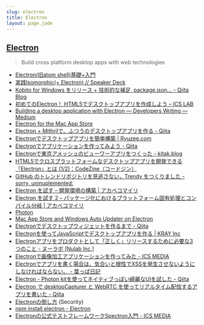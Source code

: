 ```yaml
---
slug: electron
title: Electron
layout: page.jade
---
```


## [Electron](http://electron.atom.io/)

> Build cross platform desktop apps with web technologies

- [Electron(旧atom shell)基礎+入門](http://www.slideshare.net/mainya/electronatom-shell)
- [実践Isomorphic(+ Electron) // Speaker Deck](https://speakerdeck.com/mizchi/shi-jian-isomorphic-plus-electron)
- [Kobito for Windows をリリース + 技術的な補足, package.json... - Qiita Blog](http://blog.qiita.com/post/118842984159/kobito-for-windows-release-tech)
- [初めてのElectron！ HTML5でデスクトップアプリを作成しよう – ICS LAB](http://ics-web.jp/lab/archives/7298)
- [Building a desktop application with Electron — Developers Writing — Medium](https://medium.com/developers-writing/building-a-desktop-application-with-electron-204203eeb658)
- [Electron for the Mac App Store](http://www.saschawise.com/blog/2015/08/12/electron-for-the-mac-app-store.html)
- [Electron + Mithrilで、ふつうのデスクトップアプリを作る - Qiita](http://qiita.com/shibukawa/items/e1836a8c98413448f746)
- [Electronでデスクトップアプリを簡単構築 | Ryuzee.com](http://www.ryuzee.com/contents/blog/7042)
- [Electronでアプリケーションを作ってみよう - Qiita](http://qiita.com/Quramy/items/a4be32769366cfe55778)
- [Electronで東京アメッシュのビューワーアプリをつくった - kitak.blog](http://kitak.hatenablog.jp/entry/2015/08/17/105152)
- [HTML5でクロスプラットフォームなデスクトップアプリを開発できる「Electron」とは (1/2)：CodeZine（コードジン）](http://codezine.jp/article/detail/8782)
- [GitHub のトレンドリポジトリを見逃さない，Trendy をつくりました - sorry, uninuplemented:](http://rhysd.hatenablog.com/entry/2015/09/23/220145)
- [Electron を試す – 開発環境の構築 | アカベコマイリ](http://akabeko.me/blog/2015/09/electron/)
- [Electron を試す 2 – パッケージ化におけるプラットフォーム固有処理とコンパイル分岐 | アカベコマイリ](http://akabeko.me/blog/2015/10/electron-2/)
- [Photon](http://photonkit.com/)
- [Mac App Store and Windows Auto Updater on Electron](http://blog.atom.io/2015/11/05/electron-updates-mac-app-store-and-windows-auto-updater.html)
- [Electronでデスクトップウィジェットを作るまで - Qiita](http://qiita.com/SallyAcolyte/items/94ed26ab62b8b32b1b2c)
- [Electronを使ってJavaScriptでデスクトップアプリを作る | KRAY Inc](http://kray.jp/blog/electron/)
- [Electronアプリをプロダクトとして「正しく」リリースするために必要な3つのこと - ヌーラボ [Nulab Inc.]](https://nulab-inc.com/ja/blog/typetalk/3-points-for-releasing-production-electron-app/)
- [Electronで画像加工アプリケーションを作ってみた - ICS MEDIA](https://ics.media/entry/10254)
- [Electronでアプリを書く場合は、気合いと根性でXSSを発生させないようにしなければならない。 - 葉っぱ日記](http://d.hatena.ne.jp/hasegawayosuke/20151225/p1)
- [Electron - Photon kitを使ってネイティブっぽい綺麗なUIを試した - Qiita](http://qiita.com/koki_cheese/items/054fcf3fde5abd12c334)
- [Electron で desktopCapturer と WebRTC を使ってリアルタイム配信するアプリを書いた - Qiita](http://qiita.com/yuitowest/items/e9b2b087dffcefaa7bd2)
- [Electronの倒し方](http://utf-8.jp/public/2016/0307/electron.pdf) (Security)
- [npm install electron \- Electron](http://electron.atom.io/blog/2016/08/16/npm-install-electron)
- [Electronの公式テストフレームワークSpectron入門 \- ICS MEDIA](https://ics.media/entry/13082)
